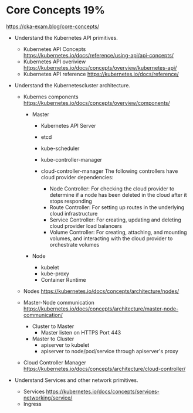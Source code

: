 # Core Concepts 19%
https://cka-exam.blog/core-concepts/

* Understand the Kubernetes API primitives.
  * Kubernetes API Concepts
 https://kubernetes.io/docs/reference/using-api/api-concepts/
  * Kubernetes API overiview
  https://kubernetes.io/docs/concepts/overview/kubernetes-api/
  * Kubernetes API reference
  https://kubernetes.io/docs/reference/


* Understand the Kubernetescluster architecture.
  * Kubernes components https://kubernetes.io/docs/concepts/overview/components/
    * Master
      * Kubernetes API Server
      * etcd
      * kube-scheduler
      * kube-controller-manager
      * cloud-controller-manager
      The following controllers have cloud provider dependencies:

        * Node Controller: For checking the cloud provider to determine if a node has been deleted in the cloud after it stops responding
        * Route Controller: For setting up routes in the underlying cloud infrastructure
        * Service Controller: For creating, updating and deleting cloud provider load balancers
        * Volume Controller: For creating, attaching, and mounting volumes, and interacting with the cloud provider to orchestrate volumes

    * Node
      * kubelet
      * kube-proxy
      * Container Runtime

  * Nodes https://kubernetes.io/docs/concepts/architecture/nodes/
  * Master-Node communication https://kubernetes.io/docs/concepts/architecture/master-node-communication/
    * Cluster to Master
      * Master listen on HTTPS Port 443
    * Master to Cluster
      * apiserver to kubelet
      * apiserver to node/pod/service through apiserver's proxy  
  * Cloud Controller Manager https://kubernetes.io/docs/concepts/architecture/cloud-controller/

* Understand Services and other network primitives.
  * Services https://kubernetes.io/docs/concepts/services-networking/service/
  * Ingress 